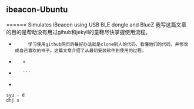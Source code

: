 ## ibeacon-Ubuntu
======
Simulates iBeacon using USB BLE dongle and BlueZ
我写这篇文章的目的是帮助没有用过gihub和jekyll的童鞋尽快掌握使用流程。<br>
*          学习使用github网页的最好办法就是clone别人的代码，看懂他们的代码，并修改成自己喜欢的样子。这篇文章介绍了从最初安装软件到使用的过程。
*        +
*        ```
*        
```
syu - d
dhj s
```
